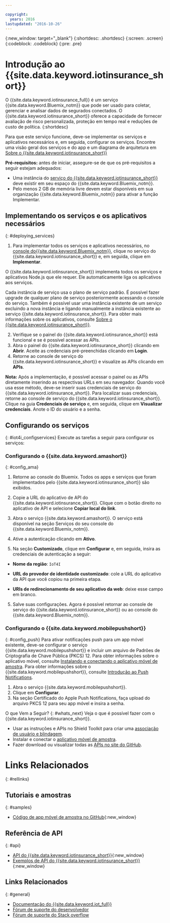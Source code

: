 ```yaml
---

copyright:
  years: 2016
lastupdated: "2016-10-26"
---
```


<!-- Common attributes used in the template are defined as follows: -->
{:new_window: target="\_blank"}
{:shortdesc: .shortdesc}
{:screen: .screen}
{:codeblock: .codeblock}
{:pre: .pre}


<!-- {{site.data.keyword.iotinsurance_full}}  {{site.data.keyword.iotinsurance_short}}  -->


# Introdução ao {{site.data.keyword.iotinsurance_short}}

O {{site.data.keyword.iotinsurance_full}} é um serviço {{site.data.keyword.Bluemix_notm}} que pode ser usado para coletar, gerenciar e analisar dados de segurados conectados. O {{site.data.keyword.iotinsurance_short}} oferece a capacidade de fornecer avaliação de risco personalizada, proteção em tempo real e reduções de custo de política.
{:shortdesc}

Para que este serviço funcione, deve-se implementar os serviços e aplicativos necessários e, em seguida, configurar os serviços. Encontre
uma visão geral dos serviços e do app e um diagrama de arquitetura em [Sobre
o {{site.data.keyword.iotinsurance_short}}](iotinsurance_overview.html)

**Pré-requisitos:** antes de iniciar, assegure-se de que os pré-requisitos a seguir estejam adequados:
- Uma instância do [serviço do {{site.data.keyword.iotinsurance_short}}](https://console.ng.bluemix.net/catalog/services/iot-for-insurance/) deve existir em
seu espaço do {{site.data.keyword.Bluemix_notm}}.
- Pelo menos 2 GB de memória livre devem estar disponíveis em sua organização {{site.data.keyword.Bluemix_notm}} para ativar a função Implementar.

## Implementando os serviços e os aplicativos necessários
{: #deploying_services}

1. Para implementar todos os serviços e aplicativos necessários, no [console do{{site.data.keyword.Bluemix_notm}}](https://console.ng.bluemix.net/#all-items), clique no serviço do {{site.data.keyword.iotinsurance_short}} e, em seguida, clique em **Implementar**.

  O {{site.data.keyword.iotinsurance_short}} implementa todos os serviços e aplicativos Node.js que ele requer. Ele automaticamente liga os aplicativos aos serviços.

  Cada instância de serviço usa o plano de serviço padrão. É possível fazer upgrade de qualquer plano de serviço posteriormente acessando o console do serviço. Também é possível usar uma instância existente de um serviço excluindo a nova instância e ligando manualmente a instância existente ao serviço {{site.data.keyword.iotinsurance_short}}. Para obter mais informações sobre os aplicativos, consulte [Sobre o {{site.data.keyword.iotinsurance_short}}](iotinsurance_overview.html).

2. Verifique se o painel do {{site.data.keyword.iotinsurance_short}} está funcional e se é possível acessar as APIs.
  1. Abra o painel do {{site.data.keyword.iotinsurance_short}} clicando em
**Abrir**. Aceite as credenciais pré-preenchidas clicando em
**Login**.
  2. Retorne ao console de serviço do
{{site.data.keyword.iotinsurance_short}} e visualize as APIs clicando em
**APIs**.

  **Nota:** Após a implementação, é possível acessar o painel ou
as APIs diretamente inserindo as respectivas URLs em seu navegador. Quando você usa esse
método, deve-se inserir suas credenciais de serviço do
{{site.data.keyword.iotinsurance_short}}. Para localizar suas credenciais,
retorne ao console de serviço do {{site.data.keyword.iotinsurance_short}}. Clique
na guia **Credenciais de serviço** e, em seguida, clique em
**Visualizar credenciais**. Anote o ID do usuário e a senha.

## Configurando os serviços
{: #iot4i_configservices}
Execute as tarefas a seguir para configurar os serviços:

### Configurando o {{site.data.keyword.amashort}}
{: #config_ama}
1. Retorne ao console do Bluemix. Todos os apps e serviços que foram implementados pelo {{site.data.keyword.iotinsurance_short}} são exibidos.

1. Copie a URL do aplicativo de API do {{site.data.keyword.iotinsurance_short}}. Clique com o botão direito no aplicativo de API e selecione **Copiar local do link**.

2. Abra o serviço {{site.data.keyword.amashort}}. O serviço está disponível na seção Serviços do seu console do {{site.data.keyword.Bluemix_notm}}.

3. Ative a autenticação clicando em **Ativo**.

4. Na seção **Customizado**, clique em **Configurar** e, em seguida, insira as credenciais de autenticação a seguir:

  - **Nome da região**: `IoT4I`

  - **URL do provedor de identidade customizado**: cole a URL do aplicativo da API que você copiou na primeira etapa.

  - **URIs de redirecionamento de seu aplicativo da web**: deixe esse campo em branco.

5. Salve suas configurações. Agora é possível retornar ao console de serviço do
{{site.data.keyword.iotinsurance_short}} ou ao console do
{{site.data.keyword.Bluemix_notm}}.

### Configurando o {{site.data.keyword.mobilepushshort}}
{: #config_push}
Para ativar notificações push para um app móvel existente, deve-se configurar o serviço {{site.data.keyword.mobilepushshort}} e incluir um arquivo de Padrões de Criptografia de Chave Pública (PKCS) 12. Para obter informações sobre o aplicativo móvel, consulte [Instalando e conectando o aplicativo móvel de amostra](iotinsurance_mobile_app.html). Para obter informações sobre o {{site.data.keyword.mobilepushshort}}, consulte [Introdução ao Push Notifications](https://console.stage1.ng.bluemix.net/docs/services/mobilepush/index.html).

  1. Abra o serviço {{site.data.keyword.mobilepushshort}}.
  2. Clique em **Configurar**.
  3. Na seção Certificado do Apple Push Notifications, faça upload do arquivo PKCS 12 para seu app móvel e insira a senha.


O que Vem a Seguir?
{: #whats_next}
Veja o que é possível fazer com o {{site.data.keyword.iotinsurance_short}}.

- Usar as instruções e APIs no Shield Toolkit para criar uma [associação de usuário e blindagem](iotinsurance_shield_toolkit.html).
- Instalar e conectar o [aplicativo móvel de amostra](iotinsurance_mobile_app.html).
- Fazer download ou visualizar todas as [APIs no site do GitHub](https://github.com/IBM-Bluemix/iot4i-api-examples-nodejs/#iot-for-insurance-api-examples).

# Links Relacionados
{: #rellinks}

## Tutoriais e amostras
{: #samples}
* [Código de app móvel de amostra no GitHub](https://github.com/ibm-watson-iot/ioti-mobile){:new_window}

## Referência de API
{: #api}
* [API do {{site.data.keyword.iotinsurance_short}}](https://iot4i-api-docs.mybluemix.net/){:new_window}
* [Exemplos de API do {{site.data.keyword.iotinsurance_short}}](https://github.com/IBM-Bluemix/iot4i-api-examples-nodejs/#iot-for-insurance-api-examples){:new_window}


## Links Relacionados
{: #general}
* [Documentação do {{site.data.keyword.iot_full}}](https://console.ng.bluemix.net/docs/services/IoT/index.html)
* [Fórum de suporte do desenvolvedor](https://developer.ibm.com/answers/search.html?f=&type=question&redirect=search%2Fsearch&sort=relevance&q=%2B[iot]%20%2B[bluemix])
* [Fórum de suporte do Stack overflow](http://stackoverflow.com/questions/tagged/ibm-bluemix)
